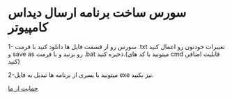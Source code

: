 # سورس ساخت برنامه ارسال دیداس کامپیوتر  


 1- سورس رو از قسمت فایل ها دانلود کنید با فرمت .txt تغییرات خودتون رو اعمال کنید و save as رو بزنید و با فرمت .bat ذخیره کنید.(میتونید با کد های cmd قابلیت اضافی کنید)




2-میتونید با یسری از برنامه ها تبدیل به فایل exe نیز بکنید. 



 
<a href="http://idpay.ir"> حمایت از  ما</a>
